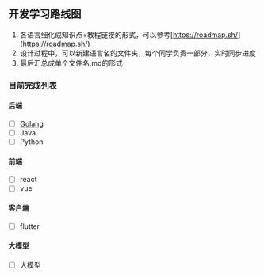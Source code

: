## 开发学习路线图

1. 各语言细化成知识点+教程链接的形式，可以参考[https://roadmap.sh/](https://roadmap.sh/)
2. 设计过程中，可以新建语言名的文件夹，每个同学负责一部分，实时同步进度
3. 最后汇总成单个文件名.md的形式

### 目前完成列表

#### 后端

- [ ] [Golang](Go.md)
- [ ] Java
- [ ] Python

#### 前端

- [ ] react
- [ ] vue

#### 客户端

- [ ] flutter

#### 大模型

- [ ] 大模型